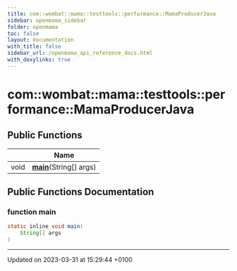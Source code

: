 ```yaml
---
title: com::wombat::mama::testtools::performance::MamaProducerJava
sidebar: openmama_sidebar
folder: openmama
toc: false
layout: documentation
with_title: false
sidebar_url: /openmama_api_reference_docs.html
with_doxylinks: true
---
```


# com::wombat::mama::testtools::performance::MamaProducerJava





## Public Functions

|                | Name           |
| -------------- | -------------- |
| void | **[main](classcom_1_1wombat_1_1mama_1_1testtools_1_1performance_1_1MamaProducerJava.html#function-main)**(String[] args) |

## Public Functions Documentation

### function main

```java
static inline void main(
    String[] args
)
```


-------------------------------

Updated on 2023-03-31 at 15:29:44 +0100